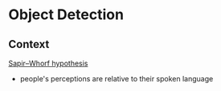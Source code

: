 # Object Detection

## Context

[Sapir–Whorf hypothesis](https://en.wikipedia.org/wiki/Linguistic_relativity)

- people's perceptions are relative to their spoken language